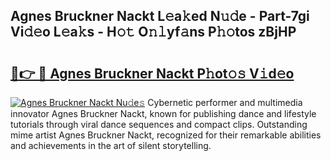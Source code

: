 ## Agnes Bruckner Nackt L𝚎a𝚔ed N𝚞𝚍e - Part-7gi Vi𝚍𝚎o L𝚎a𝚔s - H𝚘𝚝 O𝚗𝚕yf𝚊ns P𝚑𝚘tos zBjHP

# <h2><a href="http://kf63pq5.oniu.top/?m=Agnes+Bruckner+Nackt">🔗👉 🔴 Agnes Bruckner Nackt P𝚑ot𝚘𝚜 V𝚒d𝚎o</a></h2>

[![Agnes Bruckner Nackt Nu𝚍e𝚜](https://i.imgur.com/0qMVB7G.gif)](http://kf63pq5.oniu.top/?m=Agnes+Bruckner+Nackt)
Cybernetic performer and multimedia innovator Agnes Bruckner Nackt, known for publishing dance and lifestyle tutorials through viral dance sequences and compact clips. Outstanding mime artist Agnes Bruckner Nackt, recognized for their remarkable abilities and achievements in the art of silent storytelling.  
